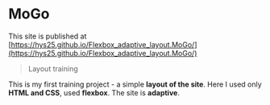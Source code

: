 # MoGo 
This site is published at [https://hys25.github.io/Flexbox_adaptive_layout.MoGo/](https://hys25.github.io/Flexbox_adaptive_layout.MoGo/)
> Layout training
> 
This is my first training project - a simple **layout of the site**. Here I used only **HTML and CSS**, used **flexbox**.  The site is **adaptive**.
